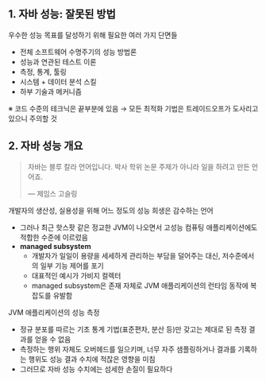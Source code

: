 ## 1. 자바 성능: 잘못된 방법

우수한 성능 목표를 달성하기 위해 필요한 여러 가지 단면들

- 전체 소프트웨어 수명주기의 성능 방법론
- 성능과 연관된 테스트 이론
- 측정, 통계, 툴링
- 시스템 + 데이터 분석 스킬
- 하부 기술과 메커니즘

※ 코드 수준의 테크닉은 끝부분에 있음 → 모든 최적화 기법은 트레이드오프가 도사리고 있으니 주의할 것

## 2. 자바 성능 개요

> 자바는 블루 칼라 언어입니다.
> 박사 학위 논문 주제가 아니라 일을 하려고 만든 언어죠.
>
> ― 제임스 고슬링

개발자의 생산성, 실용성을 위해 어느 정도의 성능 희생은 감수하는 언어

- 그러나 최근 핫스팟 같은 정교한 JVM이 나오면서 고성능 컴퓨팅 애플리케이션에도 적합한 수준에 이르렀음
- **managed subsystem**
  - 개발자가 일일이 용량을 세세하게 관리하는 부담을 덜어주는 대신, 저수준에서의 일부 기능 제어를 포기
  - 대표적인 예시가 가비지 컬렉터
  - managed subsystem은 존재 자체로 JVM 애플리케이션의 런타임 동작에 복잡도를 유발함

JVM 애플리케이션의 성능 측정

- 정규 분포를 따르는 기초 통계 기법(표준편차, 분산 등)만 갖고는 제대로 된 측정 결과를 얻을 수 없음
- 측정하는 행위 자체도 오버헤드를 일으키며, 너무 자주 샘플링하거나 결과를 기록하는 행위도 성능 결과 수치에 적잖은 영향을 미침
- 그러므로 자바 성능 수치에는 섬세한 손질이 필요하다
